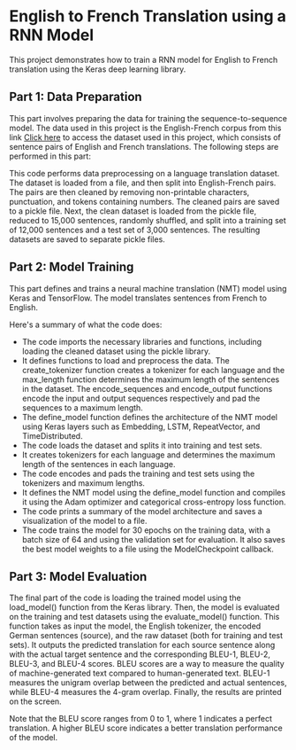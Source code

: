 # English to French Translation using a RNN Model
This project demonstrates how to train a RNN model for English to French translation using the Keras deep learning library.

## Part 1: Data Preparation
This part involves preparing the data for training the sequence-to-sequence model. The data used in this project is the English-French corpus from this link [Click here](https://www.manythings.org/anki/) to access the dataset used in this project, which consists of sentence pairs of English and French translations. The following steps are performed in this part:

This code performs data preprocessing on a language translation dataset. The dataset is loaded from a file, and then split into English-French pairs. The pairs are then cleaned by removing non-printable characters, punctuation, and tokens containing numbers. The cleaned pairs are saved to a pickle file.
Next, the clean dataset is loaded from the pickle file, reduced to 15,000 sentences, randomly shuffled, and split into a training set of 12,000 sentences and a test set of 3,000 sentences. The resulting datasets are saved to separate pickle files.

## Part 2: Model Training
This part defines and trains a neural machine translation (NMT) model using Keras and TensorFlow. The model translates sentences from French to English.

Here's a summary of what the code does:

* The code imports the necessary libraries and functions, including loading the cleaned dataset using the pickle library.
* It defines functions to load and preprocess the data. The create_tokenizer function creates a tokenizer for each language and the max_length function determines the maximum length of the sentences in the dataset. The encode_sequences and encode_output functions encode the input and output sequences respectively and pad the sequences to a maximum length.
* The define_model function defines the architecture of the NMT model using Keras layers such as Embedding, LSTM, RepeatVector, and TimeDistributed.
* The code loads the dataset and splits it into training and test sets.
* It creates tokenizers for each language and determines the maximum length of the sentences in each language.
* The code encodes and pads the training and test sets using the tokenizers and maximum lengths.
* It defines the NMT model using the define_model function and compiles it using the Adam optimizer and categorical cross-entropy loss function.
* The code prints a summary of the model architecture and saves a visualization of the model to a file.
* The code trains the model for 30 epochs on the training data, with a batch size of 64 and using the validation set for evaluation. It also saves the best model weights to a file using the ModelCheckpoint callback.

## Part 3: Model Evaluation
The final part of the code is loading the trained model using the load_model() function from the Keras library. Then, the model is evaluated on the training and test datasets using the evaluate_model() function. This function takes as input the model, the English tokenizer, the encoded German sentences (source), and the raw dataset (both for training and test sets). It outputs the predicted translation for each source sentence along with the actual target sentence and the corresponding BLEU-1, BLEU-2, BLEU-3, and BLEU-4 scores. BLEU scores are a way to measure the quality of machine-generated text compared to human-generated text. BLEU-1 measures the unigram overlap between the predicted and actual sentences, while BLEU-4 measures the 4-gram overlap. Finally, the results are printed on the screen.


Note that the BLEU score ranges from 0 to 1, where 1 indicates a perfect translation. A higher BLEU score indicates a better translation performance of the model.
